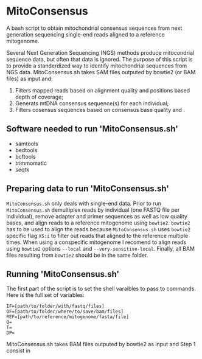 # MitoConsensus
A bash script to obtain mitochondrial consensus sequences from next generation sequencing single-end reads aligned to a reference mitogenome.

Several Next Generation Sequencing (NGS) methods produce mitocondrial sequence data, but often that data is ignored. The purpose of this script is to provide a standerdized way to identify mitochondrial sequences from NGS data. MitoConsensus.sh takes SAM files outputed by bowtie2 (or BAM files) as input and:
1. Filters mapped reads based on alignment quality and positions based depth of coverage;
2. Generats mtDNA consensus sequence(s) for each individual;
3. Filters cosensus sequences based on consensus base quality and .

## Software needed to run 'MitoConsensus.sh'
- samtools
- bedtools
- bcftools
- trimmomatic
- seqtk


## Preparing data to run 'MitoConsensus.sh'
`MitoConsensus.sh` only deals with single-end data. Prior to run `MitoConsensus.sh` demultiplex reads by individual (one FASTQ file per individual), remove adapter and primer sequences as well as low quality bases, and align reads to a reference mitogenome using `bowtie2`. `bowtie2` has to be used to align the reads because `MitoConsensus.sh` uses `bowtie2` specific flag `XS:i` to filter out reads that aligned to the reference multiple times. When using a conspecific mitogenome I recomend to align reads using `bowtie2` options `--local` and `--very-sensitive-local`. Finally, all BAM files resulting from `bowtie2` should be in the same folder.

## Running 'MitoConsensus.sh'
The first part of the script is to set the shell varaibles to pass to commands. Here is the full set of variables:
~~~
IF=[path/to/folder/with/fastq/files]
OF=[path/to/folder/where/to/save/bam/files]
REF=[path/to/reference/mitogenome/fasta/file]
Q=
T=
DP=
~~~
MitoConsensus.sh takes BAM files outputed by bowtie2 as input and Step 1 consist in  
